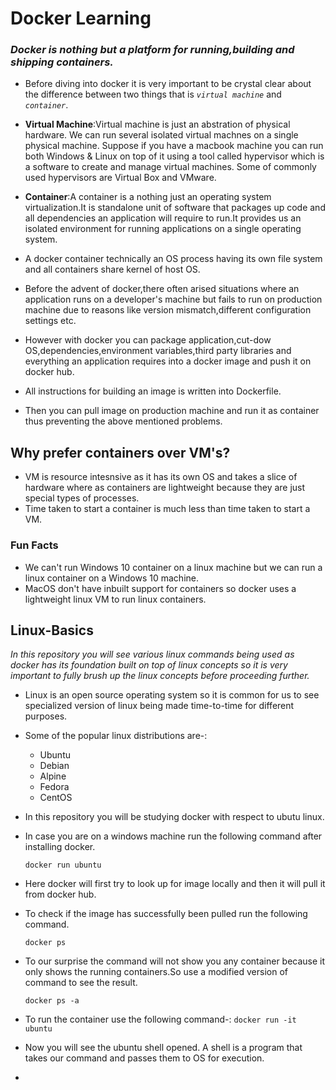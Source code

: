 # **Docker Learning**

### *Docker is nothing but a platform for running,building and shipping containers.*

- Before diving into docker it is very important to be crystal clear about the difference between two things that is *`virtual machine`* and *`container`*.

- **Virtual Machine**:Virtual machine is just an abstration of physical hardware. We can run several isolated virtual machnes on a single physical machine. Suppose if you have a macbook machine you can run both Windows & Linux on top of it using a tool called hypervisor which is a software to create and  manage virtual machines. Some of commonly used hypervisors are Virtual Box and VMware.

- **Container**:A container is a nothing just an operating system virtualization.It is standalone unit of software that packages up code and all dependencies an application will require to run.It provides us an isolated environment for running applications on a single operating system.

- A docker container technically an OS process having its own file system and all containers share kernel of host OS.

- Before the advent of docker,there often arised situations where an application runs on a developer's machine but fails to run on production machine due to reasons like version mismatch,different configuration settings etc.

- However with docker you can package application,cut-dow OS,dependencies,environment variables,third party libraries and everything an application requires into a docker image and push it on docker hub.
  
- All instructions for building an image is written into Dockerfile.

- Then you can pull image on production machine and run it as container thus preventing the above mentioned problems.
  
## Why prefer containers over VM's?

- VM is resource intesnsive as it has its own OS and takes a slice of hardware where as containers are lightweight because they are just special types of processes.
- Time taken to start a container is much less than time taken to start a VM.

### Fun Facts

- We can't run Windows 10 container on a linux machine but we can run a linux container on a Windows 10 machine.
- MacOS don't have inbuilt support for containers so docker uses a lightweight linux VM to run linux containers.

## **Linux-Basics**

 *In this repository you will see various linux commands being used as docker has its foundation built on top of linux  concepts so it is very important to fully brush up the linux concepts before proceeding further.*

- Linux is an open source operating system so it is common for us to see specialized version of linux being made time-to-time for different purposes.

- Some of the popular linux distributions are-:
  - Ubuntu
  - Debian
  - Alpine
  - Fedora
  - CentOS

- In this repository you will be studying docker with respect to ubutu linux.
  
- In case you are on a windows machine run the following command after installing docker.

    `docker run ubuntu`

- Here docker will first try to look up for image locally and then it will pull it from docker hub.

- To check if the image has successfully been pulled run the following command.
  
  `docker ps`

- To our surprise the command will not show you any container because it only shows the running containers.So use a modified version of command to see the result.

  `docker ps -a`  

- To run the container use the following command-:
    `docker run -it ubuntu`

- Now you will see the ubuntu shell opened. A shell is a program that takes our command and passes them to OS for execution.

-